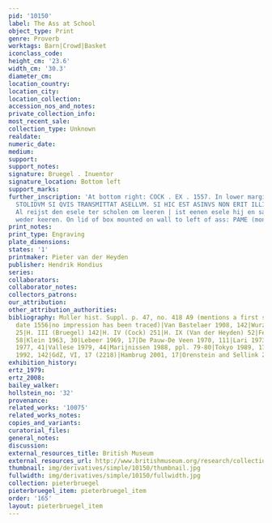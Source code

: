 ```yaml
---
pid: '10150'
label: The Ass at School
object_type: Print
genre: Proverb
worktags: Barn|Crowd|Basket
iconclass_code:
height_cm: '23.6'
width_cm: '30.3'
diameter_cm:
location_country:
location_city:
location_collection:
accession_nos_and_notes:
private_collection_info:
most_recent_sale:
collection_type: Unknown
realdate:
numeric_date:
medium:
support:
support_notes:
signature: Bruegel . Inuentor
signature_location: Bottom left
support_marks:
further_inscription: 'At bottom right: COCK . EX . 1557. In lower margin: PARISIOS
  STOLIDVM SI QVIS TRANSMITTAT ASELLVM. SI HIC EST ASINVS NON ERIT ILLIC EQVVS. |
  Al reijst den esele ter scholen om leeren | ist eenen esele hij en sal gheen peert
  weder keeren. On lid of box mounted on wall to left of ass: PAME (monogram).'
print_notes:
print_type: Engraving
plate_dimensions:
states: '1'
printmaker: Pieter van der Heyden
publisher: Hendrik Hondius
series:
collaborators:
collaborator_notes:
collectors_patrons:
our_attribution:
other_attribution_authorities:
bibliography: Muller hist. Suppl. p. 47, no. 418 A9 (mentions a first state with the
  date 1556|no impression has been traced)|Van Bastelaer 1908, 142|Wurzbach (Brueghel)
  25|H. III (Bruegel) 142|H. IV (Cock) 251|H. IX (Van der Heyden) 52|Feinblatt 1961,
  58|Klein 1963, 30|Lebeer 1969, 17|De Pauw-De Veen 1970, 111|Lari 1973, 135|Riggs
  1977, 41|Vallese 1979, 44|Marijnissen 1988, ppl. 79-80|Tokyo 1989, 17|Gilchrist
  1992, 142|GdZ, VI, 17 (2218)|Hambrug 2001, 17|Orenstein and Sellink 2001, 41
exhibition_history:
ertz_1979:
ertz_2008:
bailey_walker:
hollstein_no: '32'
provenance:
related_works: '10075'
related_works_notes:
copies_and_variants:
curatorial_files:
general_notes:
discussion:
external_resources_title: British Museum
external_resources_url: http://www.britishmuseum.org/research/collection_online/collection_object_details.aspx
thumbnail: img/derivatives/simple/10150/thumbnail.jpg
fullwidth: img/derivatives/simple/10150/fullwidth.jpg
collection: pieterbruegel
pieterbruegel_item: pieterbruegel_item
order: '165'
layout: pieterbruegel_item
---
```


